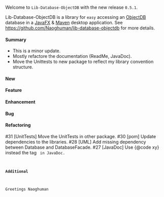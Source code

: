 Welcome to `Lib-Database-ObjectDB` with the new release `0.5.1`.

Lib-Database-ObjectDB is a library for `easy` accessing an [ObjectDB] database in 
a [JavaFX] &amp; [Maven] desktop application. See https://github.com/Naoghuman/lib-database-objectdb 
for more details.


#### Summary
* This is a minor update.
* Mostly refactore the documentation (ReadMe, JavaDoc).
* Move the Unittests to new package to reflect my library convention structure.



#### New



#### Feature



#### Enhancement



#### Bug



#### Refactoring
#31 [UnitTests] Move the UnitTests in other package.
#30 [pom] Update dependencies to the libraries.
#28 [UML] Add missing dependency between Database and DatabaseFacade.
#27 [JavaDoc] Use {@code xy} instead the tag <code> in JavaDoc.



#### Additional



Greetings
Naoghuman



[//]: # (Issues which will be integrated in this release)



[//]: # (Links)
[JavaFX]:http://docs.oracle.com/javase/8/javase-clienttechnologies.htm
[Maven]:http://maven.apache.org/
[ObjectDB]:http://www.objectdb.com/
